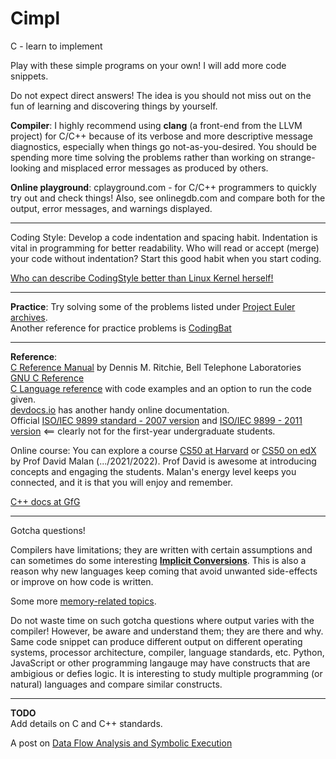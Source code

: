 # Cimpl
C - learn to implement

Play with these simple programs on your own! I will add more code snippets. 

Do not expect direct answers! The idea is you should not miss out on the fun of learning and discovering things by yourself.   

**Compiler**: I highly recommend using **clang** (a front-end from the LLVM project) for C/C++ because of its verbose and more descriptive message diagnostics, especially when things go not-as-you-desired. You should be spending more time solving the problems rather than working on strange-looking and misplaced error messages as produced by others.   

**Online playground**: cplayground.com - for C/C++ programmers to quickly try out and check things! Also, see onlinegdb.com and compare both for the output, error messages, and warnings displayed.    

---- 

Coding Style: Develop a code indentation and spacing habit. Indentation is vital in programming for better readability. Who will read or accept (merge) your code without indentation? Start this good habit when you start coding.    

[Who can describe CodingStyle better than Linux Kernel herself!](https://www.kernel.org/doc/html/v4.10/process/coding-style.html)    

---- 

**Practice**: 
Try solving some of the problems listed under [Project Euler archives](https://projecteuler.net/archives).   
Another reference for practice problems is [CodingBat](https://codingbat.com/java)   

---- 

**Reference**:   
[C Reference Manual](https://www.bell-labs.com/usr/dmr/www/cman.pdf) by Dennis M. Ritchie, Bell Telephone Laboratories    
[GNU C Reference](https://www.gnu.org/software/gnu-c-manual/gnu-c-manual.html)    
[C Language reference](https://en.cppreference.com/w/c/language) with code examples and an option to run the code given.    
[devdocs.io](https://devdocs.io/c/types/limits) has another handy online documentation.    
Official [ISO/IEC 9899 standard - 2007 version](https://www.open-std.org/jtc1/sc22/wg14/www/docs/n1256.pdf) and [ISO/IEC 9899 - 2011 version](https://www.open-std.org/jtc1/sc22/wg14/www/docs/n1570.pdf) <== clearly not for the first-year undergraduate students.    

Online course: You can explore a course [CS50 at Harvard](https://cs50.harvard.edu/) or [CS50 on edX](https://www.edx.org/cs50) by Prof David Malan (.../2021/2022). Prof David is awesome at introducing concepts and engaging the students. Malan's energy level keeps you connected, and it is that you will enjoy and remember.     


[C++ docs at GfG](https://www.geeksforgeeks.org/c-plus-plus/)    

----

Gotcha questions!    

Compilers have limitations; they are written with certain assumptions and can sometimes do some interesting [**Implicit Conversions**](https://learn.microsoft.com/en-us/cpp/c-language/assignment-conversions?view=msvc-170). This is also a reason why new languages keep coming that avoid unwanted side-effects or improve on how code is written.     

Some more [memory-related topics](https://github.com/angrave/SystemProgramming/wiki/C-Programming%2C-Part-3%3A-Common-Gotchas).    

Do not waste time on such gotcha questions where output varies with the compiler! However, be aware and understand them; they are there and why. Same code snippet can produce different output on different operating systems, processor architecture, compiler, language standards, etc. Python, JavaScript or other programming langauge may have constructs that are ambigious or defies logic. It is interesting to study multiple programming (or natural) languages and compare similar constructs.     

---- 

**TODO**    
Add details on C and C++ standards.   

A post on [Data Flow Analysis and Symbolic Execution](https://clang.llvm.org/docs/DataFlowAnalysisIntro.html)   
